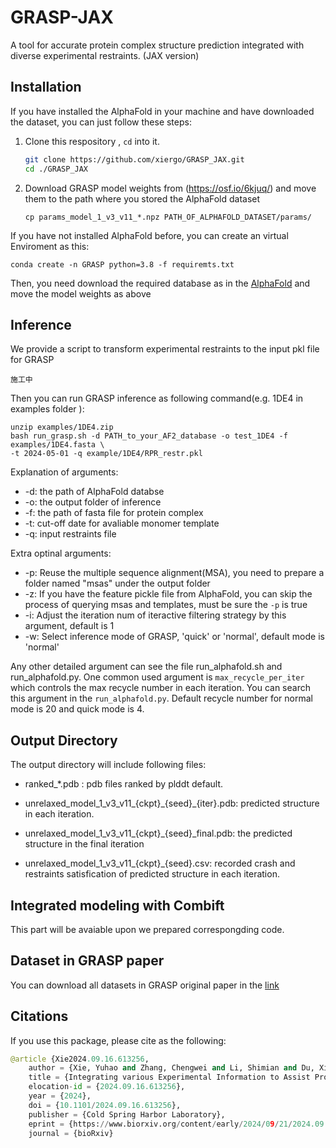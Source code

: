 # GRASP-JAX

A tool for accurate protein complex structure prediction integrated with diverse experimental restraints. (JAX version)

## Installation

If you have installed the AlphaFold in your machine and have downloaded the dataset, you can just follow these steps:

1. Clone this respository , `cd` into it.

   ```bash
   git clone https://github.com/xiergo/GRASP_JAX.git
   cd ./GRASP_JAX
   ```

1. Download GRASP model weights from (https://osf.io/6kjuq/) and move them to the path where you stored the AlphaFold dataset

    ```
    cp params_model_1_v3_v11_*.npz PATH_OF_ALPHAFOLD_DATASET/params/
    ```
If you have not installed AlphaFold before, you can create an virtual Enviroment as this:

   ```
   conda create -n GRASP python=3.8 -f requiremts.txt
   ```

Then, you need download the required database as in the [AlphaFold](https://github.com/google-deepmind/alphafold) and move the model weights as above

## Inference

We provide a script to transform experimental restraints to the input pkl file for GRASP

   ```
   施工中
   ```

Then you can run GRASP inference as following command(e.g. 1DE4 in examples folder ):

   ```
   unzip examples/1DE4.zip  
   bash run_grasp.sh -d PATH_to_your_AF2_database -o test_1DE4 -f examples/1DE4.fasta \
   -t 2024-05-01 -q example/1DE4/RPR_restr.pkl
   ```
Explanation of arguments:

   * -d:  the path of AlphaFold databse
   * -o:  the output folder of inference
   * -f:  the path of fasta file for protein complex
   * -t:  cut-off date for avaliable monomer template
   * -q:  input restraints file

Extra optinal arguments:

   * -p:  Reuse the multiple sequence alignment(MSA), you need to prepare a folder named "msas" under the output folder
   * -z:  If you have the feature pickle file from AlphaFold, you can skip the process of querying msas and templates, must be sure the `-p` is true
   * -i:  Adjust the iteration num of iteractive filtering strategy by this argument, default is 1
   * -w:  Select inference mode of GRASP, 'quick' or 'normal', default mode is 'normal' 

Any other detailed argument can see the file run_alphafold.sh and run_alphafold.py. One common used argument is `max_recycle_per_iter` which
controls the max recycle number in each iteration. You can search this argument in the `run_alphafold.py`. Default recycle number for normal mode 
is 20 and quick mode is 4.

## Output Directory

   The output directory will include following files:

   * ranked_*.pdb : pdb files ranked by plddt default.
   
   * unrelaxed_model_1_v3_v11_{ckpt}\_{seed}_{iter}.pdb: predicted structure in each iteration.

   * unrelaxed_model_1_v3_v11_{ckpt}\_{seed}_final.pdb: the predicted structure in the final iteration
     
   * unrelaxed_model_1_v3_v11_{ckpt}\_{seed}.csv: recorded crash and restraints satisfication of predicted structure in each iteration.

## Integrated modeling with Combift

   This part will be avaiable upon we prepared correspongding code.

## Dataset in GRASP paper

  You can download all datasets in GRASP original paper in the [link](https://osf.io/6kjuq/)







































## Citations
If you use this package, please cite as the following:
```python
@article {Xie2024.09.16.613256,
	author = {Xie, Yuhao and Zhang, Chengwei and Li, Shimian and Du, Xinyu and Wang, Min and Hu, Yingtong and Liu, Sirui and Gao, Yi Qin},
	title = {Integrating various Experimental Information to Assist Protein Complex Structure Prediction by GRASP},
	elocation-id = {2024.09.16.613256},
	year = {2024},
	doi = {10.1101/2024.09.16.613256},
	publisher = {Cold Spring Harbor Laboratory},
	eprint = {https://www.biorxiv.org/content/early/2024/09/21/2024.09.16.613256.full.pdf},
	journal = {bioRxiv}


